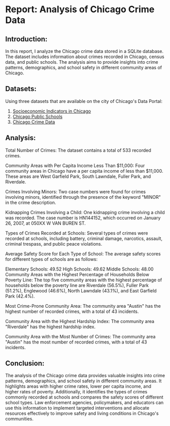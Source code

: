 # Report: Analysis of Chicago Crime Data

## Introduction:
In this report, I analyze the Chicago crime data stored in a SQLite database. The dataset includes information about crimes recorded in Chicago, census data, and public schools. The analysis aims to provide insights into crime patterns, demographics, and school safety in different community areas of Chicago.

## Datasets:
Using three datasets that are available on the city of Chicago's Data Portal:

1.  <a href="https://data.cityofchicago.org/Health-Human-Services/Census-Data-Selected-socioeconomic-indicators-in-C/kn9c-c2s2?utm_medium=Exinfluencer&utm_source=Exinfluencer&utm_content=000026UJ&utm_term=10006555&utm_id=NA-SkillsNetwork-Channel-SkillsNetworkCoursesIBMDeveloperSkillsNetworkDB0201ENSkillsNetwork20127838-2021-01-01">Socioeconomic Indicators in Chicago</a>
2.  <a href="https://data.cityofchicago.org/Education/Chicago-Public-Schools-Progress-Report-Cards-2011-/9xs2-f89t?utm_medium=Exinfluencer&utm_source=Exinfluencer&utm_content=000026UJ&utm_term=10006555&utm_id=NA-SkillsNetwork-Channel-SkillsNetworkCoursesIBMDeveloperSkillsNetworkDB0201ENSkillsNetwork20127838-2021-01-01">Chicago Public Schools</a>
3.  <a href="https://data.cityofchicago.org/Public-Safety/Crimes-2001-to-present/ijzp-q8t2?utm_medium=Exinfluencer&utm_source=Exinfluencer&utm_content=000026UJ&utm_term=10006555&utm_id=NA-SkillsNetwork-Channel-SkillsNetworkCoursesIBMDeveloperSkillsNetworkDB0201ENSkillsNetwork20127838-2021-01-01">Chicago Crime Data</a>

## Analysis:

Total Number of Crimes:
The dataset contains a total of 533 recorded crimes.

Community Areas with Per Capita Income Less Than $11,000:
Four community areas in Chicago have a per capita income of less than $11,000. These areas are West Garfield Park, South Lawndale, Fuller Park, and Riverdale.

Crimes Involving Minors:
Two case numbers were found for crimes involving minors, identified through the presence of the keyword "MINOR" in the crime description.

Kidnapping Crimes Involving a Child:
One kidnapping crime involving a child was recorded. The case number is HN144152, which occurred on January 26, 2007, at 050XX W VAN BUREN ST.

Types of Crimes Recorded at Schools:
Several types of crimes were recorded at schools, including battery, criminal damage, narcotics, assault, criminal trespass, and public peace violations.

Average Safety Score for Each Type of School:
The average safety scores for different types of schools are as follows:

Elementary Schools: 49.52
High Schools: 49.62
Middle Schools: 48.00
Community Areas with the Highest Percentage of Households Below Poverty Line:
The top five community areas with the highest percentage of households below the poverty line are Riverdale (56.5%), Fuller Park (51.2%), Englewood (46.6%), North Lawndale (43.1%), and East Garfield Park (42.4%).

Most Crime-Prone Community Area:
The community area "Austin" has the highest number of recorded crimes, with a total of 43 incidents.

Community Area with the Highest Hardship Index:
The community area "Riverdale" has the highest hardship index.

Community Area with the Most Number of Crimes:
The community area "Austin" has the most number of recorded crimes, with a total of 43 incidents.

## Conclusion:
The analysis of the Chicago crime data provides valuable insights into crime patterns, demographics, and school safety in different community areas. It highlights areas with higher crime rates, lower per capita income, and higher rates of poverty. Additionally, it identifies the types of crimes commonly recorded at schools and compares the safety scores of different school types. Law enforcement agencies, policymakers, and educators can use this information to implement targeted interventions and allocate resources effectively to improve safety and living conditions in Chicago's communities.
